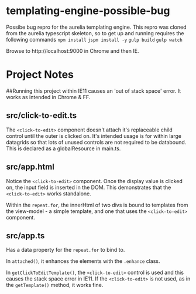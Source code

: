 # templating-engine-possible-bug

Possibe bug repro for the aurelia templating engine.
This repro was cloned from the aurelia typescript skeleton, so to get up and running requires the following commands
`npm install`
`jspm install -y`
`gulp build`
`gulp watch`

Browse to http://localhost:9000 in Chrome and then IE.

# Project Notes
##Running this project within IE11 causes an 'out of stack space' error. It works as intended in Chrome & FF.

## src/click-to-edit.ts
The `<click-to-edit>` component doesn't attach it's replaceable child control until the outer is clicked on. 
It's intended usage is for within large datagrids so that lots of unused controls are not required to be databound. 
This is declared as a globalResource in main.ts.

## src/app.html
Notice the `<click-to-edit>` component. Once the display value is clicked on, the input field is inserted in the DOM. 
This demonstrates that the `<click-to-edit>` works standalone.

Within the `repeat.for`, the innerHtml of two divs is bound to templates from the view-model - a simple template, 
and one that uses the `<click-to-edit>` component.

## src/app.ts
Has a data property for the `repeat.for` to bind to.

In `attached()`, it enhances the elements with the `.enhance` class.

In `getClickToEditTemplate()`, the `<click-to-edit>` control is used and this causes the stack space error in IE11. 
If the `<click-to-edit>` is not used, as in the `getTemplate()` method, it works fine.


